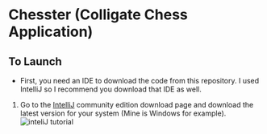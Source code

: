 # Chesster (Colligate Chess Application)

## To Launch
* First, you need an IDE to download the code from this repository. I used IntelliJ so I recommend you download that IDE as well.
1. Go to the [IntelliJ](https://www.jetbrains.com/edu-products/download/other-IIE.html) community edition download page and download the latest version for your system (Mine is Windows for example).
![inteliJ tutorial](https://github.com/cftrujillo/chess_app/assets/99206212/38b9d9d6-9b04-4f57-a2c0-955588950412)

